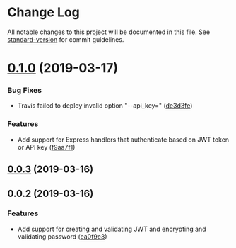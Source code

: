 # Change Log

All notable changes to this project will be documented in this file. See [standard-version](https://github.com/conventional-changelog/standard-version) for commit guidelines.

<a name="0.1.0"></a>
# [0.1.0](https://github.com/nicolasdao/jwt-pwd/compare/v0.0.3...v0.1.0) (2019-03-17)


### Bug Fixes

* Travis failed to deploy invalid option "--api_key=" ([de3d3fe](https://github.com/nicolasdao/jwt-pwd/commit/de3d3fe))


### Features

* Add support for Express handlers that authenticate based on JWT token or API key ([f9aa7f1](https://github.com/nicolasdao/jwt-pwd/commit/f9aa7f1))



<a name="0.0.3"></a>
## [0.0.3](https://github.com/nicolasdao/jwt-pwd/compare/v0.0.2...v0.0.3) (2019-03-16)



<a name="0.0.2"></a>
## 0.0.2 (2019-03-16)


### Features

* Add support for creating and validating JWT and encrypting and validating password ([ea0f9c3](https://github.com/nicolasdao/jwt-password-helper/commit/ea0f9c3))
